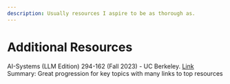 ```yaml
---
description: Usually resources I aspire to be as thorough as.
---
```


# Additional Resources

AI-Systems (LLM Edition) 294-162 (Fall 2023) - UC Berkeley. [Link](https://learning-systems.notion.site/AI-Systems-LLM-Edition-294-162-Fall-2023-661887583bd340fa851e6a8da8e29abb)\
Summary: Great progression for key topics with many links to top resources
